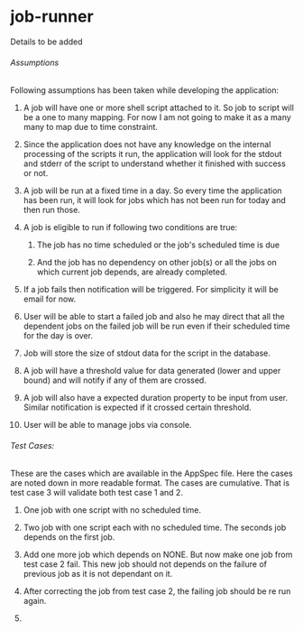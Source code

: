 # job-runner

Details to be added

###### Assumptions
Following assumptions has been taken while developing the application:

  1. A job will have one or more shell script attached to it. So job to script will be a one to many mapping. For now I am not going to make it as a many many to map due to time constraint.  
  
  2. Since the application does not have any knowledge on the internal processing of the scripts it run,
   the application will look for the stdout and stderr of the script to understand whether it finished with success or not.
   
  3. A job will be run at a fixed time in a day. So every time the application has been run, it will look for jobs which has not been run for today and then run those.
  
  4. A job is eligible to run if following two conditions are true:

     1. The job has no time scheduled or the job's scheduled time is due
     
     2. And the job has no dependency on other job(s) or all the jobs on which current job depends, are already completed.
     
  5. If a job fails then notification will be triggered. For simplicity it will be email for now.
  
  6. User will be able to start a failed job and also he may direct that all the dependent jobs on the failed job will be run even if their scheduled time for the day is over.
  
  7. Job will store the size of stdout data for the script in the database.
   
  8. A job will have a threshold value for data generated (lower and upper bound) and will notify if any of them are crossed.
  
  9. A job will also have a expected duration property to be input from user. Similar notification is expected if it crossed certain threshold.
  
  10. User will be able to manage jobs via console.
      
      
###### Test Cases:
These are the cases which are available in the AppSpec file. Here the cases are noted down in more readable format. The cases are cumulative.
That is test case 3 will validate both test case 1 and 2. 

  1. One job with one script with no scheduled time.
   
  2. Two job with one script each with no scheduled time. The seconds job depends on the first job. 
  
  3. Add one more job which depends on NONE. But now make one job from test case 2 fail. This new job should not depends on the failure of previous job as it is
  not dependant on it.
  
  4. After correcting the job from test case 2, the failing job should be re run again.
  
  5. 